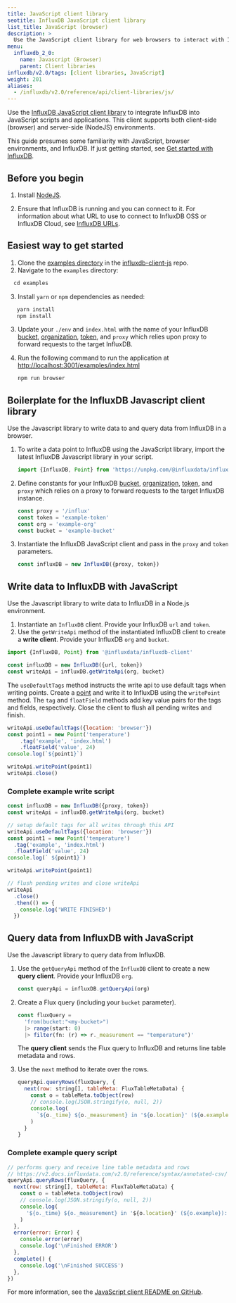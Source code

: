 ```yaml
---
title: JavaScript client library
seotitle: InfluxDB JavaScript client library
list_title: JavaScript (browser)
description: >
  Use the JavaScript client library for web browsers to interact with InfluxDB.
menu:
  influxdb_2_0:
    name: Javascript (Browser)
    parent: Client libraries
influxdb/v2.0/tags: [client libraries, JavaScript]
weight: 201
aliases:
  - /influxdb/v2.0/reference/api/client-libraries/js/
---
```


Use the [InfluxDB JavaScript client library](https://github.com/influxdata/influxdb-client-js) to integrate InfluxDB into JavaScript scripts and applications. This client supports both client-side (browser) and server-side (NodeJS) environments.

This guide presumes some familiarity with JavaScript, browser environments, and InfluxDB.
If just getting started, see [Get started with InfluxDB](/influxdb/v2.0/get-started/).

## Before you begin

1. Install [NodeJS](https://nodejs.org/en/download/package-manager/).

2. Ensure that InfluxDB is running and you can connect to it.
   For information about what URL to use to connect to InfluxDB OSS or InfluxDB Cloud, see [InfluxDB URLs](/influxdb/v2.0/reference/urls/).

## Easiest way to get started
1. Clone the [examples directory](https://github.com/influxdata/influxdb-client-js/tree/master/examples) in the [influxdb-client-js](https://github.com/influxdata/influxdb-client-js) repo.
2. Navigate to the `examples` directory:

  ```js
    cd examples
  ```
3. Install `yarn` or `npm` dependencies as needed:

```js
   yarn install
   npm install
```

3. Update your `./env` and `index.html` with the name of your InfluxDB [bucket](/influxdb/v2.0/organizations/buckets/), [organization](/influxdb/v2.0/organizations/), [token](/influxdb/v2.0/security/tokens/), and `proxy` which relies upon proxy to forward requests to the target InfluxDB.
4. Run the following command to run the application at [http://localhost:3001/examples/index.html]()

    ```sh
    npm run browser
    ```

## Boilerplate for the InfluxDB Javascript client library  
Use the Javascript library to write data to and query data from InfluxDB in a browser.

1. To write a data point to InfluxDB using the JavaScript library, import the latest InfluxDB Javascript library in your script.

   ```js
   import {InfluxDB, Point} from 'https://unpkg.com/@influxdata/influxdb-client/dist/index.browser.mjs'
   ```

2. Define constants for your InfluxDB [bucket](/influxdb/v2.0/organizations/buckets/), [organization](/influxdb/v2.0/organizations/), [token](/influxdb/v2.0/security/tokens/), and `proxy` which relies on a proxy to forward requests to the target InfluxDB instance.

   ```js
   const proxy = '/influx'
   const token = 'example-token'
   const org = 'example-org'
   const bucket = 'example-bucket'
   ```

3. Instantiate the InfluxDB JavaScript client and pass in the `proxy` and `token` parameters.

   ```js
   const influxDB = new InfluxDB({proxy, token})
   ```

## Write data to InfluxDB with JavaScript
Use the Javascript library to write data to InfluxDB in a Node.js environment.

1. Instantiate an `InfluxDB` client. Provide your InfluxDB `url` and `token`.
2. Use the `getWriteApi` method of the instantiated InfluxDB client to create a **write client**. Provide your InfluxDB `org` and `bucket`.

  ```js
  import {InfluxDB, Point} from '@influxdata/influxdb-client'

  const influxDB = new InfluxDB({url, token})
  const writeApi = influxDB.getWriteApi(org, bucket)
  ```

   The `useDefaultTags` method instructs the write api to use default tags when writing points. Create a [point](/influxdb/v2.0/reference/glossary/#point) and write it to InfluxDB using the `writePoint` method. The `tag` and `floatField` methods add key value pairs for the tags and fields, respectively.  Close the client to flush all pending writes and finish.

   ```js
   writeApi.useDefaultTags({location: 'browser'})
   const point1 = new Point('temperature')
       .tag('example', 'index.html')
       .floatField('value', 24)
   console.log(`${point1}`)

   writeApi.writePoint(point1)
   writeApi.close()
   ```

### Complete example write script

```js
const influxDB = new InfluxDB({proxy, token})
const writeApi = influxDB.getWriteApi(org, bucket)

// setup default tags for all writes through this API
writeApi.useDefaultTags({location: 'browser'})
const point1 = new Point('temperature')
  .tag('example', 'index.html')
  .floatField('value', 24)
console.log(` ${point1}`)

writeApi.writePoint(point1)

// flush pending writes and close writeApi
writeApi
  .close()
  .then(() => {
    console.log('WRITE FINISHED')
  })
```

## Query data from InfluxDB with JavaScript
Use the Javascript library to query data from InfluxDB.

1. Use the `getQueryApi` method of the `InfluxDB` client to create a new **query client**. Provide your InfluxDB `org`.

   ```js
   const queryApi = influxDB.getQueryApi(org)
   ```

2. Create a Flux query (including your `bucket` parameter).

   ```js
   const fluxQuery =
     'from(bucket:"<my-bucket>")
     |> range(start: 0)
     |> filter(fn: (r) => r._measurement == "temperature")'
   ```

   The **query client** sends the Flux query to InfluxDB and returns line table metadata and rows.

3. Use the `next` method to iterate over the rows.

   ```js
   queryApi.queryRows(fluxQuery, {
     next(row: string[], tableMeta: FluxTableMetaData) {
       const o = tableMeta.toObject(row)
       // console.log(JSON.stringify(o, null, 2))
       console.log(
         `${o._time} ${o._measurement} in '${o.location}' (${o.example}): ${o._field}=${o._value}`
       )
     }
   }
   ```

### Complete example query script

```js
// performs query and receive line table metadata and rows
// https://v2.docs.influxdata.com/v2.0/reference/syntax/annotated-csv/
queryApi.queryRows(fluxQuery, {
  next(row: string[], tableMeta: FluxTableMetaData) {
    const o = tableMeta.toObject(row)
    // console.log(JSON.stringify(o, null, 2))
    console.log(
      '${o._time} ${o._measurement} in '${o.location}' (${o.example}): ${o._field}=${o._value}`
    )
  },
  error(error: Error) {
    console.error(error)
    console.log('\nFinished ERROR')
  },
  complete() {
    console.log('\nFinished SUCCESS')
  },
})
```

For more information, see the [JavaScript client README on GitHub](https://github.com/influxdata/influxdb-client-js).
